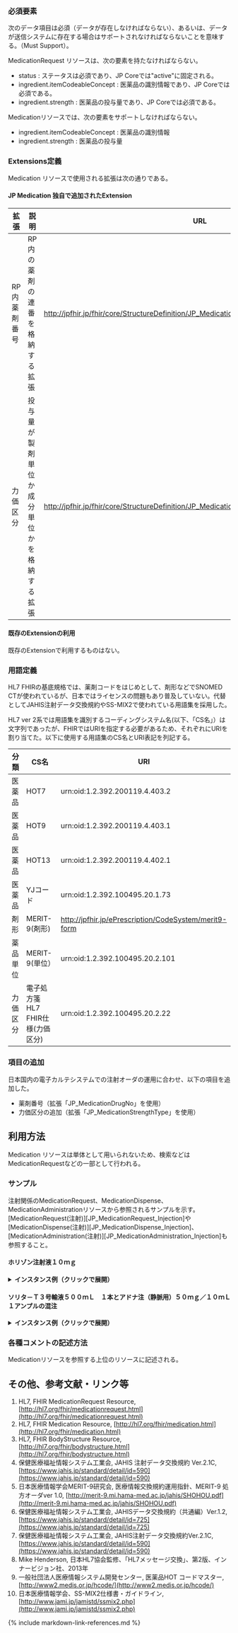 ### 必須要素
次のデータ項目は必須（データが存在しなければならない）、あるいは、データが送信システムに存在する場合はサポートされなければならないことを意味する。（Must Support）。

MedicationRequest リソースは、次の要素を持たなければならない。
- status : ステータスは必須であり、JP Coreでは"active"に固定される。
- ingredient.itemCodeableConcept : 医薬品の識別情報であり、JP Coreでは必須である。
- ingredient.strength : 医薬品の投与量であり、JP Coreでは必須である。

Medicationリソースでは、次の要素をサポートしなければならない。
- ingredient.itemCodeableConcept : 医薬品の識別情報
- ingredient.strength : 医薬品の投与量

### Extensions定義
Medication リソースで使用される拡張は次の通りである。

#### JP Medication 独自で追加されたExtension

|拡張|説明|URL|値の型|
|------------|-------------|----------|-----|
|RP内薬剤番号|RP内の薬剤の連番を格納する拡張|http://jpfhir.jp/fhir/core/StructureDefinition/JP_Medication_Ingredient_DrugNo|integer|
|力価区分|投与量が製剤単位か成分単位かを格納する拡張|http://jpfhir.jp/fhir/core/StructureDefinition/JP_Medication_atIngredientStrength_StrengthType|CodeableConcept|

#### 既存のExtensionの利用

既存のExtensionで利用するものはない。


### 用語定義
HL7 FHIRの基底規格では、薬剤コードをはじめとして、剤形などでSNOMED CTが使われているが、日本ではライセンスの問題もあり普及していない。代替としてJAHIS注射データ交換規約やSS-MIX2で使われている用語集を採用した。

HL7 ver 2系では用語集を識別するコーディングシステム名(以下、「CS名」）は文字列であったが、FHIRではURIを指定する必要があるため、それぞれにURIを割り当てた。以下に使用する用語集のCS名とURI表記を列記する。

|分類|CS名|URI|
|---------|----|---------------------------|
|医薬品|HOT7|urn:oid:1.2.392.200119.4.403.2|
|医薬品|HOT9|urn:oid:1.2.392.200119.4.403.1|
|医薬品|HOT13|	urn:oid:1.2.392.200119.4.402.1|
|医薬品|YJコード|urn:oid:1.2.392.100495.20.1.73|
|剤形|MERIT-9(剤形)|http://jpfhir.jp/ePrescription/CodeSystem/merit9-form|
|薬品単位|MERIT-9(単位）|urn:oid:1.2.392.100495.20.2.101|
|力価区分|電子処方箋HL7 FHIR仕様(力価区分)|urn:oid:1.2.392.100495.20.2.22|

### 項目の追加
日本国内の電子カルテシステムでの注射オーダの運用に合わせ、以下の項目を追加した。

* 薬剤番号（拡張「JP_MedicationDrugNo」を使用）
* ⼒価区分の追加（拡張「JP_MedicationStrengthType」を使用）

## 利用方法

Medication リソースは単体として用いられないため、検索などはMedicationRequestなどの一部として行われる。

### サンプル
注射関係のMedicationRequest、MedicationDispense、MedicationAdministrationリソースから参照されるサンプルを示す。
[MedicationRequest(注射)][JP_MedicationRequest_Injection]や[MedicationDispense(注射)][JP_MedicationDispense_Injection]、[MedicationAdministration(注射)][JP_MedicationAdministration_Injection]も参照すること。

#### ホリゾン注射液１０ｍｇ

<details>
<summary><b>インスタンス例（クリックで展開）</b></summary>
<dev>

{% highlight json %}
{
  "resourceType": "Medication",
  "id": "jp-medication-example-1",
  "meta": {
    "profile": [
      "http://jpfhir.jp/fhir/core/StructureDefinition/JP_Medication"
    ]
  },
  "status": "active",
  "ingredient": [
    {
      "extension": [
        {
          "url": "http://jpfhir.jp/fhir/core/Extension/StructureDefinition/JP_Medication_Ingredient_DrugNo",
          "valueInteger": 1
        }
      ],
      "itemCodeableConcept": {
        "coding": [
          {
            "system": "urn:oid:1.2.392.100495.20.2.74",
            "code": "100558502",
            "display": "ホリゾン注射液１０ｍｇ"
          }
        ]
      },
      "strength": {
        "extension": [
          {
            "url": "http://jpfhir.jp/fhir/core/Extension/StructureDefinition/JP_Medication_IngredientStrength_StrengthType",
            "valueCodeableConcept": {
              "coding": [
                {
                  "system": "urn:oid:1.2.392.100495.20.2.22",
                  "code": "1",
                  "display": "製剤量"
                }
              ]
            }
          }
        ],
        "numerator": {
          "value": 1,
          "unit": "アンプル",
          "system": "urn:oid:1.2.392.100495.20.2.101",
          "code": "AMP"
        },
        "denominator": {
          "value": 1,
          "unit": "回",
          "system": "urn:oid:1.2.392.100495.20.2.101",
          "code": "KAI"
        }
      }
    }
  ]
}
{% endhighlight json %}
</dev>
</details>

#### ソリタ－Ｔ３号輸液５００ｍＬ　１本とアドナ注（静脈用）５０ｍｇ／１０ｍＬ　１アンプルの混注

<details>
<summary><b>インスタンス例（クリックで展開）</b></summary>
<dev>

{% highlight json %}
{
  "resourceType": "Medication",
  "id": "jp-medication-example-2",
  "meta": {
    "profile": [
      "http://jpfhir.jp/fhir/core/StructureDefinition/JP_Medication"
    ]
  },
  "status": "active",
  "ingredient": [
    {
      "itemCodeableConcept": {
        "coding": [
          {
            "system": "urn:oid:1.2.392.100495.20.2.74",
            "code": "107750602",
            "display": "ソリタ－Ｔ３号輸液５００ｍＬ"
          }
        ]
      },
      "strength": {
        "numerator": {
          "value": 1,
          "unit": "本",
          "system": "urn:oid:1.2.392.100495.20.2.101",
          "code": "HON"
        },
        "denominator": {
          "value": 1,
          "unit": "回",
          "system": "urn:oid:1.2.392.100495.20.2.101",
          "code": "KAI"
        }
      }
    },
    {
      "itemCodeableConcept": {
        "coding": [
          {
            "system": "urn:oid:1.2.392.100495.20.2.74",
            "code": "108010001",
            "display": "アドナ注（静脈用）５０ｍｇ／１０ｍＬ"
          }
        ]
      },
      "strength": {
        "numerator": {
          "value": 1,
          "unit": "アンプル",
          "system": "urn:oid:1.2.392.100495.20.2.101",
          "code": "AMP"
        },
        "denominator": {
          "value": 1,
          "unit": "回",
          "system": "urn:oid:1.2.392.100495.20.2.101",
          "code": "KAI"
        }
      }
    }
  ]
}
{% endhighlight json %}
</dev>
</details>

### 各種コメントの記述方法

Medicationリソースを参照する上位のリソースに記述される。

## その他、参考文献・リンク等
1. HL7, FHIR MedicationRequest Resource, [http://hl7.org/fhir/medicationrequest.html](http://hl7.org/fhir/medicationrequest.html)
1. HL7, FHIR Medication Resource, [http://hl7.org/fhir/medication.html](http://hl7.org/fhir/medication.html)
1. HL7, FHIR BodyStructure Resource, [http://hl7.org/fhir/bodystructure.html](http://hl7.org/fhir/bodystructure.html)
1. 保健医療福祉情報システム工業会, JAHIS 注射データ交換規約 Ver.2.1C, [https://www.jahis.jp/standard/detail/id=590](https://www.jahis.jp/standard/detail/id=590)
1. 日本医療情報学会MERIT-9研究会, 医療情報交換規約運用指針、MERIT-9 処方オーダver 1.0, [http://merit-9.mi.hama-med.ac.jp/jahis/SHOHOU.pdf](http://merit-9.mi.hama-med.ac.jp/jahis/SHOHOU.pdf)
1. 保健医療福祉情報システム工業会, JAHISデータ交換規約（共通編）Ver.1.2, [https://www.jahis.jp/standard/detail/id=725](https://www.jahis.jp/standard/detail/id=725)
1. 保健医療福祉情報システム工業会, JAHIS注射データ交換規約Ver.2.1C, [https://www.jahis.jp/standard/detail/id=590](https://www.jahis.jp/standard/detail/id=590)
1. Mike Henderson, 日本HL7協会監修、「HL7メッセージ交換」、第2版、インナービジョン社、2013年
1. 一般社団法人医療情報システム開発センター, 医薬品HOT コードマスター, [http://www2.medis.or.jp/hcode/](http://www2.medis.or.jp/hcode/)
1. 日本医療情報学会、SS-MIX2仕様書・ガイドライン, [http://www.jami.jp/jamistd/ssmix2.php](http://www.jami.jp/jamistd/ssmix2.php)

{% include markdown-link-references.md %}